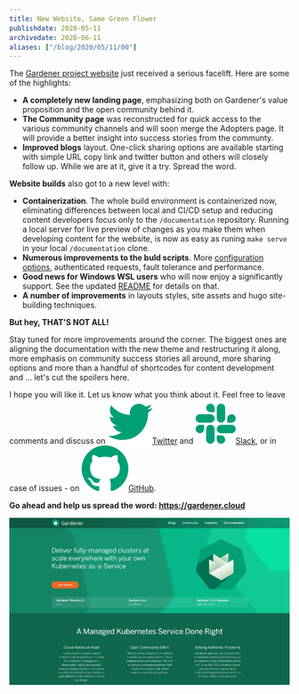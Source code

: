 ```yaml
---
title: New Website, Same Green Flower
publishdate: 2020-05-11
archivedate: 2020-06-11
aliases: ["/blog/2020/05/11/00"]
---
```


The [Gardener project website](https://gardener.cloud) just received a serious facelift. Here are some of the highlights:
- **A completely new landing page**, emphasizing both on Gardener's value proposition and the open community behind it.
- **The Community page** was reconstructed for quick access to the various community channels and will soon merge the Adopters page. It will provide a better insight into success stories from the communty.
- **Improved blogs** layout. One-click sharing options are available starting with simple URL copy link and twitter button and others will closely follow up. While we are at it, give it a try. Spread the word.

**Website builds** also got to a new level with:
  - **Containerization**. The whole build environment is containerized now, eliminating differences between local and CI/CD setup and reducing content developers focus only to the `/documentation` repository. Running a local server for live preview of changes as you make them when developing content for the website, is now as easy as runing `make serve` in your local `/documentation` clone.
  - **Numerous improvements to the buld scripts**. More [configuration options](https://github.com/gardener/website-generator#build-configuration), authenticated requests, fault tolerance and performance.
  - **Good news for Windows WSL users** who will now enjoy a significantly support. See the updated [README](https://github.com/gardener/website-generator#windows-10-users) for details on that.
  - **A number of improvements** in layouts styles, site assets and hugo site-building techniques.

**But hey, THAT'S NOT ALL!**

Stay tuned for more improvements around the corner. The biggest ones are aligning the documentation with the new theme and restructuring it along, more emphasis on community success stories all around, more sharing options and more than a handful of shortcodes for content development and ... let's cut the spoilers here.

I hope you will like it. Let us know what you think about it. Feel free to leave comments and discuss on <img src="./images/twitter-logo-green.svg" class="icon inline">[Twitter](https://twitter.com/GardenerProject) and <img src="./images/slack-logo-green.svg" class="icon inline">[Slack](https://kubernetes.slack.com/archives/CB57N0BFG), or in case of issues - on <img src="./images/github-mark-logo-green.svg" class="icon inline">[GitHub](https://github.com/gardener/documentation/issues).

**Go ahead and help us spread the word: <a href="https://gardener.cloud">https://gardener.cloud</a>**

<img src="./images/website-screen-L.png" />

<br>